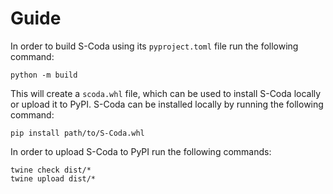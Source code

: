 # Guide

In order to build S-Coda using its `pyproject.toml` file run the following command:

`python -m build`

This will create a `scoda.whl` file, which can be used to install S-Coda locally or upload it to PyPI.
S-Coda can be installed locally by running the following command:

`pip install path/to/S-Coda.whl`

In order to upload S-Coda to PyPI run the following commands:

```
twine check dist/*
twine upload dist/*
```